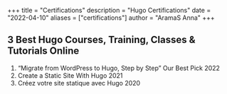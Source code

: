 +++
title = "Certifications"
description = "Hugo Certifications"
date = "2022-04-10"
aliases = ["certifications"]
author = "AramaS Anna"
+++

## 3 Best Hugo Courses, Training, Classes & Tutorials Online

1. “Migrate from WordPress to Hugo, Step by Step” Our Best Pick 2022
2. Create a Static Site With Hugo 2021
3. Créez votre site statique avec Hugo 2020
